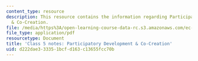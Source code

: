 ```yaml
---
content_type: resource
description: This resource contains the information regarding Participatory Development
  & Co-Creation.
file: /media/https%3A/open-learning-course-data-rc.s3.amazonaws.com/ec-701j-d-lab-i-development-fall-2009/d222dae333351bcfd163c13655fcc70b_MITEC_701JF09_lec05_notes.pdf
file_type: application/pdf
resourcetype: Document
title: 'Class 5 notes: Participatory Development & Co-Creation'
uid: d222dae3-3335-1bcf-d163-c13655fcc70b
---
```

